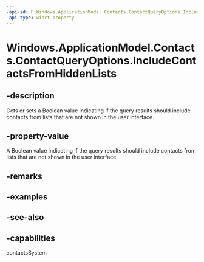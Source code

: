 ```yaml
---
-api-id: P:Windows.ApplicationModel.Contacts.ContactQueryOptions.IncludeContactsFromHiddenLists
-api-type: winrt property
---
```


<!-- Property syntax
public bool IncludeContactsFromHiddenLists { get;  set; }
-->

# Windows.ApplicationModel.Contacts.ContactQueryOptions.IncludeContactsFromHiddenLists

## -description
Gets or sets a Boolean value indicating if the query results should include contacts from lists that are not shown in the user interface.

## -property-value
A Boolean value indicating if the query results should include contacts from lists that are not shown in the user interface.

## -remarks

## -examples

## -see-also

## -capabilities
contactsSystem
